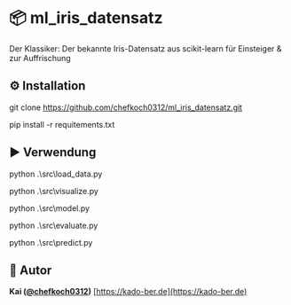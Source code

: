 # **📦 ml_iris_datensatz**

Der Klassiker: Der bekannte Iris-Datensatz aus scikit-learn für Einsteiger & zur Auffrischung

## **⚙️ Installation**

git clone https://github.com/chefkoch0312/ml_iris_datensatz.git

pip install -r requitements.txt

## **▶️ Verwendung**

python .\src\load_data.py

python .\src\visualize.py

python .\src\model.py

python .\src\evaluate.py

python .\src\predict.py

## **👤 Autor**

**Kai ([@chefkoch0312](https://github.com/chefkoch0312))**
[https://kado-ber.de](https://kado-ber.de)

